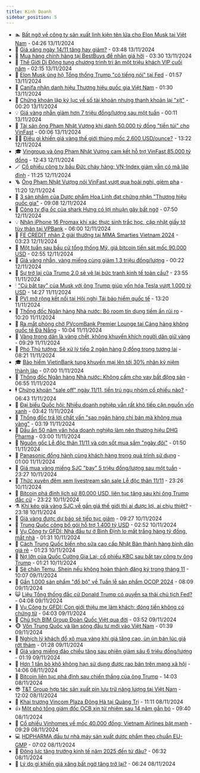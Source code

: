 ```yaml
---
title: Kinh Doanh
sidebar_position: 5
---
```


<!-- dantri-kinh-doanh:START -->
- 🏊 [Bất ngờ về công ty sản xuất linh kiện tên lửa cho Elon Musk tại Việt Nam](https://dantri.com.vn/kinh-doanh/bat-ngo-ve-cong-ty-san-xuat-linh-kien-ten-lua-cho-elon-musk-tai-viet-nam-20241113101850757.htm) - 04:26 13/11/2024
- 🦆 [Giá xăng ngày 14/11 tăng hay giảm?](https://dantri.com.vn/kinh-doanh/gia-xang-ngay-1411-tang-hay-giam-20241113100741603.htm) - 03:48 13/11/2024
- 🦄 [Mua hàng chính hãng tại BestBuys để nhận giá hời](https://dantri.com.vn/kinh-doanh/mua-hang-chinh-hang-tai-bestbuys-de-nhan-gia-hoi-20241112184653092.htm) - 03:30 13/11/2024
- 🌝 [Thế Giới Di Động tung chương trình tri ân một triệu khách VIP cuối năm](https://dantri.com.vn/kinh-doanh/the-gioi-di-dong-tung-chuong-trinh-tri-an-mot-trieu-khach-vip-cuoi-nam-20241113085204514.htm) - 02:15 13/11/2024
- 💃 [Elon Musk ủng hộ Tổng thống Trump &quot;có tiếng nói&quot; tại Fed](https://dantri.com.vn/kinh-doanh/elon-musk-ung-ho-tong-thong-trump-co-tieng-noi-tai-fed-20241113082259910.htm) - 01:57 13/11/2024
- 🦏 [Canifa nhận danh hiệu Thương hiệu quốc gia Việt Nam](https://dantri.com.vn/kinh-doanh/canifa-nhan-danh-hieu-thuong-hieu-quoc-gia-viet-nam-20241112184145624.htm) - 01:30 13/11/2024
- 🦩 [Chứng khoán lập kỷ lục về số tài khoản nhưng thanh khoản lại &quot;xịt&quot;](https://dantri.com.vn/kinh-doanh/chung-khoan-lap-ky-luc-ve-so-tai-khoan-nhung-thanh-khoan-lai-xit-20241113071806212.htm) - 00:20 13/11/2024
- 💡 [Giá vàng nhẫn giảm hơn 7 triệu đồng/lượng sau một tuần](https://dantri.com.vn/kinh-doanh/gia-vang-nhan-giam-hon-7-trieu-dongluong-sau-mot-tuan-20241113070736528.htm) - 00:11 13/11/2024
- 🌊 [Tài sản ông Phạm Nhật Vượng khi dành 50.000 tỷ đồng &quot;tiền túi&quot; cho VinFast](https://dantri.com.vn/kinh-doanh/tai-san-ong-pham-nhat-vuong-khi-danh-50000-ty-dong-tien-tui-cho-vinfast-20241112220253581.htm) - 00:06 13/11/2024
- 🧑‍💻 [Điều gì khiến giá vàng thế giới thủng mốc 2.600 USD/ounce?](https://dantri.com.vn/kinh-doanh/dieu-gi-khien-gia-vang-the-gioi-thung-moc-2600-usdounce-20241112180828081.htm) - 13:22 12/11/2024
- 🎓 [Vingroup và ông Phạm Nhật Vượng cam kết hỗ trợ VinFast 85.000 tỷ đồng](https://dantri.com.vn/kinh-doanh/vingroup-va-ong-pham-nhat-vuong-cam-ket-ho-tro-vinfast-85000-ty-dong-20241112183613758.htm) - 12:43 12/11/2024
- 🪄 [Cổ phiếu công ty bầu Đức cháy hàng; VN-Index giảm vẫn có mã lập đỉnh](https://dantri.com.vn/kinh-doanh/co-phieu-cong-ty-bau-duc-chay-hang-vn-index-giam-van-co-ma-lap-dinh-20241112162748235.htm) - 11:25 12/11/2024
- 🪜 [Ông Phạm Nhật Vượng nói VinFast vượt qua hoài nghi, gièm pha](https://dantri.com.vn/kinh-doanh/ong-pham-nhat-vuong-noi-vinfast-vuot-qua-hoai-nghi-giem-pha-20241112154457464.htm) - 11:20 12/11/2024
- 🦄 [3 sản phẩm của Dược phẩm Hoa Linh đạt chứng nhận &quot;Thương hiệu quốc gia&quot;](https://dantri.com.vn/kinh-doanh/3-san-pham-cua-duoc-pham-hoa-linh-dat-chung-nhan-thuong-hieu-quoc-gia-20241112160321152.htm) - 09:08 12/11/2024
- 💯 [Công ty địa ốc của shark Hưng có lợi nhuận gây bất ngờ](https://dantri.com.vn/kinh-doanh/cong-ty-dia-oc-cua-shark-hung-co-loi-nhuan-gay-bat-ngo-20241112143401653.htm) - 07:50 12/11/2024
- 💡 [Nhận iPhone 16 Promax khi xác thực sinh trắc học, cập nhật giấy tờ tùy thân tại VPBank](https://dantri.com.vn/kinh-doanh/nhan-iphone-16-promax-khi-xac-thuc-sinh-trac-hoc-cap-nhat-giay-to-tuy-than-tai-vpbank-20241112104528180.htm) - 06:00 12/11/2024
- 🧰 [FE CREDIT nhận 2 giải thưởng tại MMA Smarties Vietnam 2024](https://dantri.com.vn/kinh-doanh/fe-credit-nhan-2-giai-thuong-tai-mma-smarties-vietnam-2024-20241112100946972.htm) - 03:23 12/11/2024
- 🎊 [Một tuần sau bầu cử tổng thống Mỹ, giá bitcoin tiến sát mốc 90.000 USD](https://dantri.com.vn/kinh-doanh/mot-tuan-sau-bau-cu-tong-thong-my-gia-bitcoin-tien-sat-moc-90000-usd-20241112081951009.htm) - 02:55 12/11/2024
- 🔭 [Giá vàng nhẫn, vàng miếng cùng giảm 1,3 triệu đồng/lượng](https://dantri.com.vn/kinh-doanh/gia-vang-nhan-vang-mieng-cung-giam-13-trieu-dongluong-20241112065834365.htm) - 00:22 12/11/2024
- 💼 [Sự trở lại của Trump 2.0 sẽ vẽ lại bức tranh kinh tế toàn cầu?](https://dantri.com.vn/kinh-doanh/su-tro-lai-cua-trump-20-se-ve-lai-buc-tranh-kinh-te-toan-cau-20241102231343173.htm) - 23:55 11/11/2024
- 🕯 [&quot;Cú bắt tay&quot; của Musk với ông Trump giúp vốn hóa Tesla vượt 1.000 tỷ USD](https://dantri.com.vn/kinh-doanh/cu-bat-tay-cua-musk-voi-ong-trump-giup-von-hoa-tesla-vuot-1000-ty-usd-20241110001502633.htm) - 14:27 11/11/2024
- 🫣 [PVI mở rộng kết nối tại Hội nghị Tái bảo hiểm quốc tế](https://dantri.com.vn/kinh-doanh/pvi-mo-rong-ket-noi-tai-hoi-nghi-tai-bao-hiem-quoc-te-20241111193624732.htm) - 13:20 11/11/2024
- 🤠 [Thống đốc Ngân hàng Nhà nước: Bỏ room tín dụng tiềm ẩn rủi ro](https://dantri.com.vn/kinh-doanh/thong-doc-ngan-hang-nha-nuoc-bo-room-tin-dung-tiem-an-rui-ro-20241111155512739.htm) - 10:20 11/11/2024
- 🌈 [Ra mắt phòng chờ PVcomBank Premier Lounge tại Cảng hàng không quốc tế Đà Nẵng](https://dantri.com.vn/kinh-doanh/ra-mat-phong-cho-pvcombank-premier-lounge-tai-cang-hang-khong-quoc-te-da-nang-20241111170031998.htm) - 10:04 11/11/2024
- 🦅 [Vàng trong dân là vàng chết, không khuyến khích người dân giữ vàng](https://dantri.com.vn/kinh-doanh/vang-trong-dan-la-vang-chet-khong-khuyen-khich-nguoi-dan-giu-vang-20241111155031797.htm) - 09:29 11/11/2024
- 🌁 [Phó Thủ tướng: Sẽ xử lý tiếp 2 ngân hàng 0 đồng trong tương lai](https://dantri.com.vn/kinh-doanh/pho-thu-tuong-se-xu-ly-tiep-2-ngan-hang-0-dong-trong-tuong-lai-20241111150309606.htm) - 08:21 11/11/2024
- 🎓 [Bảo hiểm VietinBank tung khuyến mại lên tới 30% nhân kỷ niệm thành lập](https://dantri.com.vn/kinh-doanh/bao-hiem-vietinbank-tung-khuyen-mai-len-toi-30-nhan-ky-niem-thanh-lap-20241111115250600.htm) - 07:00 11/11/2024
- 📝 [Thống đốc Ngân hàng Nhà nước: Không cấm cho vay bất động sản](https://dantri.com.vn/kinh-doanh/thong-doc-ngan-hang-nha-nuoc-khong-cam-cho-vay-bat-dong-san-20241111134024024.htm) - 06:55 11/11/2024
- 🕴 [Chứng khoán &quot;sale off&quot; ngày 11/11, tiền trú ngụ nhóm cổ phiếu nào?](https://dantri.com.vn/kinh-doanh/chung-khoan-sale-off-ngay-1111-tien-tru-ngu-nhom-co-phieu-nao-20241111131555688.htm) - 06:43 11/11/2024
- 🧰 [Đại biểu Quốc hội: Nhiều doanh nghiệp vẫn rất khó tiếp cận nguồn vốn xanh](https://dantri.com.vn/kinh-doanh/dai-bieu-quoc-hoi-nhieu-doanh-nghiep-van-rat-kho-tiep-can-nguon-von-xanh-20241111104006435.htm) - 03:42 11/11/2024
- 🤖 [Thống đốc trả lời chất vấn &quot;sao ngân hàng chỉ bán mà không mua vàng&quot;](https://dantri.com.vn/kinh-doanh/thong-doc-tra-loi-chat-van-sao-ngan-hang-chi-ban-ma-khong-mua-vang-20241111093845440.htm) - 03:19 11/11/2024
- 🤠 [Dấu ấn 50 năm văn hóa doanh nghiệp làm nên thương hiệu DHG Pharma](https://dantri.com.vn/kinh-doanh/dau-an-50-nam-van-hoa-doanh-nghiep-lam-nen-thuong-hieu-dhg-pharma-20241109120654765.htm) - 03:00 11/11/2024
- 🌮 [Nguồn gốc Lễ độc thân 11/11 và cơn sốt mua sắm &quot;ngày đôi&quot;](https://dantri.com.vn/kinh-doanh/nguon-goc-le-doc-than-1111-va-con-sot-mua-sam-ngay-doi-20241110165531712.htm) - 01:50 11/11/2024
- 🦄 [Panasonic đồng hành cùng khách hàng trong quá trình sử dụng](https://dantri.com.vn/kinh-doanh/panasonic-dong-hanh-cung-khach-hang-trong-qua-trinh-su-dung-20241109121348874.htm) - 01:00 11/11/2024
- 👺 [Giá mua vàng miếng SJC &quot;bay&quot; 5 triệu đồng/lượng sau một tuần](https://dantri.com.vn/kinh-doanh/gia-mua-vang-mieng-sjc-bay-5-trieu-dongluong-sau-mot-tuan-20241111011452832.htm) - 23:27 10/11/2024
- 🤗 [Thức xuyên đêm xem livestream săn sale Lễ độc thân 11/11](https://dantri.com.vn/kinh-doanh/thuc-xuyen-dem-xem-livestream-san-sale-le-doc-than-1111-20241111013726030.htm) - 23:26 10/11/2024
- 💪 [Bitcoin phá đỉnh lịch sử 80.000 USD, liên tục tăng sau khi ông Trump đắc cử](https://dantri.com.vn/kinh-doanh/bitcoin-pha-dinh-lich-su-80000-usd-lien-tuc-tang-sau-khi-ong-trump-dac-cu-20241110213735546.htm) - 23:22 10/11/2024
- ⚗️ [Khi kéo giá vàng SJC về gần giá thế giới thì ai được lợi, ai chịu thiệt?](https://dantri.com.vn/kinh-doanh/khi-keo-gia-vang-sjc-ve-gan-gia-the-gioi-thi-ai-duoc-loi-ai-chiu-thiet-20241110235042475.htm) - 23:18 10/11/2024
- 🧠 [Giá vàng được dự báo sẽ tiếp tục giảm](https://dantri.com.vn/kinh-doanh/gia-vang-duoc-du-bao-se-tiep-tuc-giam-20241110151355859.htm) - 09:27 10/11/2024
- 🗽 [Trung Quốc công bố gói hỗ trợ 1.400 tỷ USD](https://dantri.com.vn/kinh-doanh/trung-quoc-cong-bo-goi-ho-tro-1400-ty-usd-20241109192843944.htm) - 02:52 10/11/2024
- 🫣 [Vụ Công ty GFDI: Nhà đầu tư ở Bình Định lo mất trắng hàng tỷ đồng, mất nhà](https://dantri.com.vn/kinh-doanh/vu-cong-ty-gfdi-nha-dau-tu-o-binh-dinh-lo-mat-trang-hang-ty-dong-mat-nha-20241109221627223.htm) - 01:31 10/11/2024
- 🫣 [Cách Trung Quốc biến nho sữa cao cấp Nhật Bản thành hàng bình dân giá rẻ](https://dantri.com.vn/kinh-doanh/cach-trung-quoc-bien-nho-sua-cao-cap-nhat-ban-thanh-hang-binh-dan-gia-re-20241108172244601.htm) - 01:23 10/11/2024
- 🫣 [Nợ lớn của Quốc Cường Gia Lai; cổ phiếu KBC sau bắt tay công ty ông Trump](https://dantri.com.vn/kinh-doanh/no-lon-cua-quoc-cuong-gia-lai-co-phieu-kbc-sau-bat-tay-cong-ty-ong-trump-20241110064302556.htm) - 01:21 10/11/2024
- 💂 [Sẽ chặn Temu, Shein nếu không hoàn thành đăng ký trong tháng 11](https://dantri.com.vn/kinh-doanh/se-chan-temu-shein-neu-khong-hoan-thanh-dang-ky-trong-thang-11-20241109170200733.htm) - 10:07 09/11/2024
- 💫 [Gần 1.000 sản phẩm &quot;đổ bộ&quot; về Tuần lễ sản phẩm OCOP 2024](https://dantri.com.vn/kinh-doanh/gan-1000-san-pham-do-bo-ve-tuan-le-san-pham-ocop-2024-20241109124751010.htm) - 08:09 09/11/2024
- 😺 [Liệu Tổng thống đắc cử Donald Trump có quyền sa thải chủ tịch Fed?](https://dantri.com.vn/kinh-doanh/lieu-tong-thong-dac-cu-donald-trump-co-quyen-sa-thai-chu-tich-fed-20241109003523499.htm) - 04:08 09/11/2024
- 🦆 [Vụ Công ty GFDI: Con giới thiệu mẹ làm khách; đóng tiền không có chứng từ](https://dantri.com.vn/kinh-doanh/vu-cong-ty-gfdi-con-gioi-thieu-me-lam-khach-dong-tien-khong-co-chung-tu-20241109001728429.htm) - 04:03 09/11/2024
- 👀 [Chủ tịch BIM Group Đoàn Quốc Việt qua đời](https://dantri.com.vn/kinh-doanh/chu-tich-bim-group-doan-quoc-viet-qua-doi-20241109101525306.htm) - 03:52 09/11/2024
- 🐵 [Vốn Trung Quốc và làn sóng đầu tư mới vào Việt Nam](https://dantri.com.vn/kinh-doanh/von-trung-quoc-va-lan-song-dau-tu-moi-vao-viet-nam-20241107100441285.htm) - 01:39 09/11/2024
- 🤖 [Nghịch lý khách đổ xô mua vàng khi giá tăng cao, ùn ùn bán lúc giá rớt thảm](https://dantri.com.vn/kinh-doanh/nghich-ly-khach-do-xo-mua-vang-khi-gia-tang-cao-un-un-ban-luc-gia-rot-tham-20241108180435576.htm) - 01:28 09/11/2024
- 💂 [Giá vàng miếng đảo chiều tăng sau phiên giảm sâu 6 triệu đồng/lượng](https://dantri.com.vn/kinh-doanh/gia-vang-mieng-dao-chieu-tang-sau-phien-giam-sau-6-trieu-dongluong-20241109074306064.htm) - 01:19 09/11/2024
- 🦆 [Hơn 1 tấn bò khô không hạn sử dụng được rao bán trên mạng xã hội](https://dantri.com.vn/kinh-doanh/hon-1-tan-bo-kho-khong-han-su-dung-duoc-rao-ban-tren-mang-xa-hoi-20241108170708198.htm) - 14:06 08/11/2024
- 🦅 [Bitcoin liên tục phá đỉnh sau chiến thắng của ông Trump](https://dantri.com.vn/kinh-doanh/bitcoin-lien-tuc-pha-dinh-sau-chien-thang-cua-ong-trump-20241108171835917.htm) - 14:03 08/11/2024
- 😎 [T&amp;T Group hợp tác sản xuất pin lưu trữ năng lượng tại Việt Nam](https://dantri.com.vn/kinh-doanh/tt-group-hop-tac-san-xuat-pin-luu-tru-nang-luong-tai-viet-nam-20241108190154861.htm) - 12:02 08/11/2024
- 🐎 [Khai trương Vincom Plaza Đông Hà tại Quảng Trị](https://dantri.com.vn/kinh-doanh/khai-truong-vincom-plaza-dong-ha-tai-quang-tri-20241108181053739.htm) - 11:11 08/11/2024
- 👍 [Một phó tổng giám đốc OCB xin từ nhiệm sau 14 năm gắn bó](https://dantri.com.vn/kinh-doanh/mot-pho-tong-giam-doc-ocb-xin-tu-nhiem-sau-14-nam-gan-bo-20241108155707771.htm) - 09:40 08/11/2024
- 🦒 [Cổ phiếu Vinhomes về mốc 40.000 đồng; Vietnam Airlines bật mạnh](https://dantri.com.vn/kinh-doanh/co-phieu-vinhomes-ve-moc-40000-dong-vietnam-airlines-bat-manh-20241108162100775.htm) - 09:29 08/11/2024
- 💻 [HDPHARMA đầu tư nhà máy sản xuất dược phẩm theo chuẩn EU-GMP](https://dantri.com.vn/kinh-doanh/hdpharma-dau-tu-nha-may-san-xuat-duoc-pham-theo-chuan-eu-gmp-20241108135607987.htm) - 07:02 08/11/2024
- 👺 [Động lực tăng trưởng kinh tế năm 2025 đến từ đâu?](https://dantri.com.vn/kinh-doanh/dong-luc-tang-truong-kinh-te-nam-2025-den-tu-dau-20241108114951335.htm) - 06:32 08/11/2024
- 🧐 [Lý do gì khiến giá xăng bất ngờ tăng trở lại?](https://dantri.com.vn/kinh-doanh/ly-do-gi-khien-gia-xang-bat-ngo-tang-tro-lai-20241108102832774.htm) - 06:24 08/11/2024<!-- dantri-kinh-doanh:END -->
